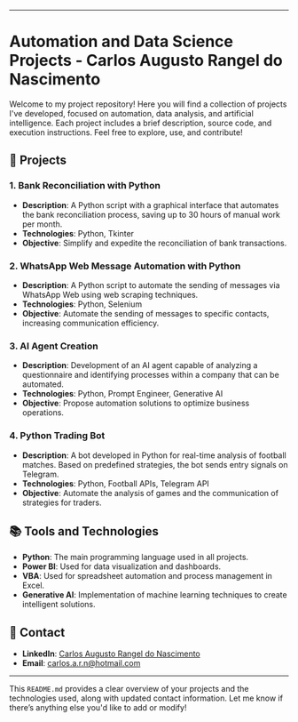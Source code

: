 

---

# Automation and Data Science Projects - Carlos Augusto Rangel do Nascimento

Welcome to my project repository! Here you will find a collection of projects I've developed, focused on automation, data analysis, and artificial intelligence. Each project includes a brief description, source code, and execution instructions. Feel free to explore, use, and contribute!

## 📁 Projects

### 1. **Bank Reconciliation with Python**
- **Description**: A Python script with a graphical interface that automates the bank reconciliation process, saving up to 30 hours of manual work per month.
- **Technologies**: Python, Tkinter
- **Objective**: Simplify and expedite the reconciliation of bank transactions.

### 2. **WhatsApp Web Message Automation with Python**
- **Description**: A Python script to automate the sending of messages via WhatsApp Web using web scraping techniques.
- **Technologies**: Python, Selenium
- **Objective**: Automate the sending of messages to specific contacts, increasing communication efficiency.

### 3. **AI Agent Creation**
- **Description**: Development of an AI agent capable of analyzing a questionnaire and identifying processes within a company that can be automated.
- **Technologies**: Python, Prompt Engineer, Generative AI
- **Objective**: Propose automation solutions to optimize business operations.

### 4. **Python Trading Bot**
- **Description**: A bot developed in Python for real-time analysis of football matches. Based on predefined strategies, the bot sends entry signals on Telegram.
- **Technologies**: Python, Football APIs, Telegram API
- **Objective**: Automate the analysis of games and the communication of strategies for traders.

## 📚 Tools and Technologies

- **Python**: The main programming language used in all projects.
- **Power BI**: Used for data visualization and dashboards.
- **VBA**: Used for spreadsheet automation and process management in Excel.
- **Generative AI**: Implementation of machine learning techniques to create intelligent solutions.

## 💬 Contact

- **LinkedIn**: [Carlos Augusto Rangel do Nascimento](https://www.linkedin.com/in/carlos-augusto-nascimento-desenvolvedor-python/)
- **Email**: carlos.a.r.n@hotmail.com

---

This `README.md` provides a clear overview of your projects and the technologies used, along with updated contact information. Let me know if there’s anything else you'd like to add or modify!
